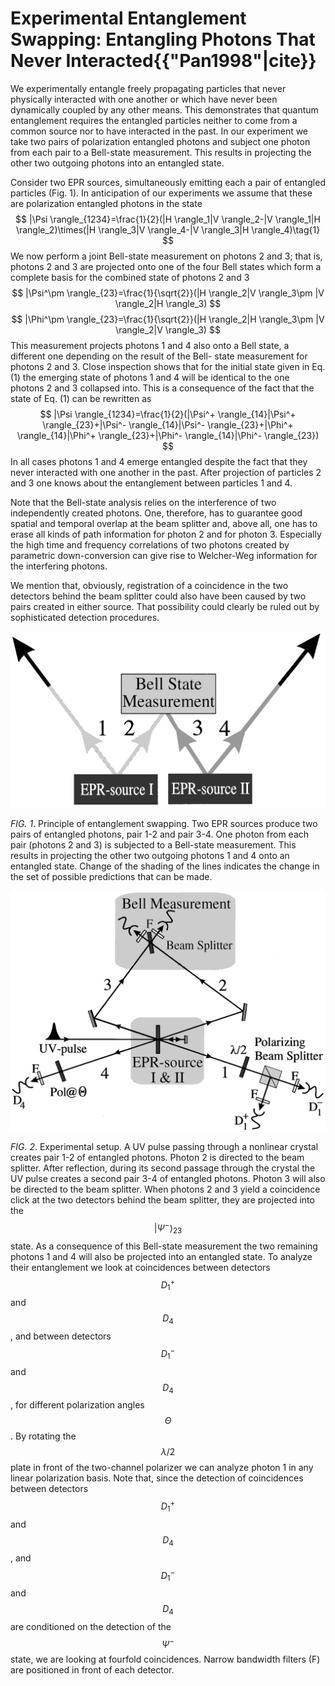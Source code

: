 # Experimental Entanglement Swapping: Entangling Photons That Never Interacted{{"Pan1998"|cite}}

We experimentally entangle freely propagating particles that never physically interacted with one
another or which have never been dynamically coupled by any other means. This demonstrates that
quantum entanglement requires the entangled particles neither to come from a common source nor to
have interacted in the past. In our experiment we take two pairs of polarization entangled photons and
subject one photon from each pair to a Bell-state measurement. This results in projecting the other two
outgoing photons into an entangled state.

Consider two EPR sources, simultaneously emitting
each a pair of entangled particles (Fig. 1). In anticipation
of our experiments we assume that these are polarization
entangled photons in the state
$$
|\Psi \rangle_{1234}=\frac{1}{2}(|H \rangle_1|V \rangle_2-|V \rangle_1|H \rangle_2)\times(|H \rangle_3|V \rangle_4-|V \rangle_3|H \rangle_4)\tag{1}
$$
We now perform a joint Bell-state measurement on
photons 2 and 3; that is, photons 2 and 3 are projected onto
one of the four Bell states which form a complete basis for the combined state of photons 2 and 3
$$
|\Psi^\pm \rangle_{23}=\frac{1}{\sqrt{2}}(|H \rangle_2|V \rangle_3\pm |V \rangle_2|H \rangle_3)
$$
$$
|\Phi^\pm \rangle_{23}=\frac{1}{\sqrt{2}}(|H \rangle_2|H \rangle_3\pm |V \rangle_2|V \rangle_3)
$$
This measurement projects photons 1 and 4 also onto a Bell
state, a different one depending on the result of the Bell-
state measurement for photons 2 and 3. Close inspection
shows that for the initial state given in Eq. (1) the emerging
state of photons 1 and 4 will be identical to the one photons
2 and 3 collapsed into. This is a consequence of the fact
that the state of Eq. (1) can be rewritten as
$$
|\Psi \rangle_{1234}=\frac{1}{2}(|\Psi^+ \rangle_{14}|\Psi^+ \rangle_{23}+|\Psi^- \rangle_{14}|\Psi^- \rangle_{23}+|\Phi^+ \rangle_{14}|\Phi^+ \rangle_{23}+|\Phi^- \rangle_{14}|\Phi^- \rangle_{23})
$$
In all cases photons 1 and 4 emerge entangled despite the
fact that they never interacted with one another in the past.
After projection of particles 2 and 3 one knows about the
entanglement between particles 1 and 4.

Note that the Bell-state analysis relies on the interference of two independently created photons. One, therefore, has to guarantee good spatial and temporal overlap at
the beam splitter and, above all, one has to erase all kinds
of path information for photon 2 and for photon 3. Especially the high time and frequency correlations of two photons created by parametric down-conversion can give rise
to Welcher-Weg information for the interfering photons.


We mention that, obviously, registration of a coincidence in the two detectors behind the beam splitter could
also have been caused by two pairs created in either source.
That possibility could clearly be ruled out by sophisticated
detection procedures.



![EPRsource](../image/EPRsource.png)

*FIG. 1*. Principle of entanglement swapping. Two EPR
sources produce two pairs of entangled photons, pair 1-2
and pair 3-4. One photon from each pair (photons 2 and
3) is subjected to a Bell-state measurement. This results in
projecting the other two outgoing photons 1 and 4 onto an
entangled state. Change of the shading of the lines indicates
the change in the set of possible predictions that can be made.





![setup](../image/setup.png)

*FIG. 2*. Experimental setup. A UV pulse passing through a
nonlinear crystal creates pair 1-2 of entangled photons. Photon
2 is directed to the beam splitter. After reflection, during its
second passage through the crystal the UV pulse creates a
second pair 3-4 of entangled photons. Photon 3 will also be
directed to the beam splitter. When photons 2 and 3 yield a
coincidence click at the two detectors behind the beam splitter,
they are projected into the $$|\Psi^- \rangle_{23}$$ state. As a consequence
of this Bell-state measurement the two remaining photons 1
and 4 will also be projected into an entangled state. To
analyze their entanglement we look at coincidences between
detectors $$D_1^+$$
 and $$D_4$$ , and between detectors $$D_1^-$$
 and $$D_4$$ , for
different polarization angles $$\Theta$$. By rotating the $$\lambda/2$$ plate in
front of the two-channel polarizer we can analyze photon 1
in any linear polarization basis. Note that, since the detection
of coincidences between detectors $$D_1^+$$
 and $$D_4$$, and $$D_1^-$$
 and $$D_4$$ are conditioned on the detection of the $$\Psi^-$$ state, we are
looking at fourfold coincidences. Narrow bandwidth filters (F)
are positioned in front of each detector.



